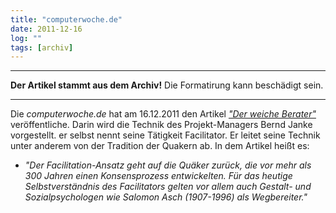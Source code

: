 ```yaml
---
title: "computerwoche.de"
date: 2011-12-16
log: ""
tags: [archiv]
---
```

<hr><b>Der Artikel stammt aus dem Archiv!</b> Die Formatirung kann beschädigt sein.<hr>
<p>Die <i>computerwoche.de</i> hat am 16.12.2011 den Artikel <a href="http://www.computerwoche.de/karriere/karriere-gehalt/2501345/"><i>"Der weiche Berater"</i></a> veröffentliche. Darin wird die Technik  des  Projekt-Managers Bernd Janke vorgestellt. er selbst nennt seine Tätigkeit Facilitator. Er leitet seine Technik unter anderem von der Tradition der Quakern ab. In dem Artikel heißt es:

<ul><li><i>"Der Facilitation-Ansatz  geht auf die Quäker zurück, die vor mehr als 300 Jahren einen Konsensprozess entwickelten. Für das heutige Selbstverständnis des Facilitators gelten vor allem auch Gestalt- und Sozialpsychologen wie Salomon Asch (1907-1996) als Wegbereiter."</i></li></ul></p>
